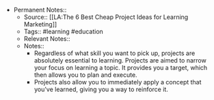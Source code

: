 - Permanent Notes::
    - Source:: [[LA:The 6 Best Cheap Project Ideas for Learning Marketing]]
    - Tags:: #learning #education
    - Relevant Notes:: 
    - Notes:: 
        - Regardless of what skill you want to pick up, projects are absolutely essential to learning. Projects are aimed to narrow your focus on learning a topic. It provides you a target, which then allows you to plan and execute.
        - Projects also allow you to immediately apply a concept that you've learned, giving you a way to reinforce it.
